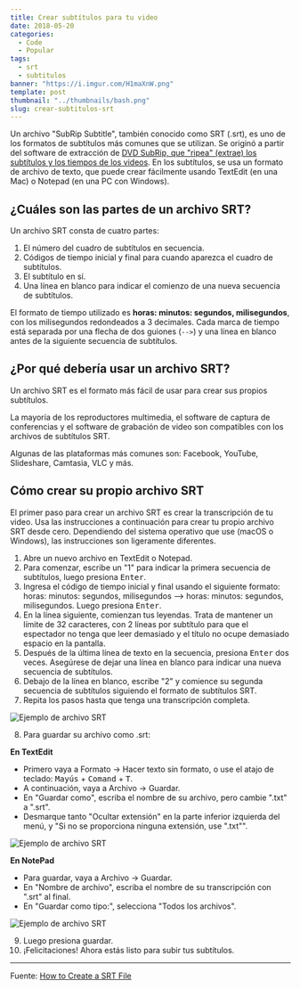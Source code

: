 ```yaml
---
title: Crear subtítulos para tu video
date: 2018-05-20
categories:
  - Code
  - Popular
tags:
  - srt
  - subtitulos
banner: "https://i.imgur.com/H1maXnW.png"
template: post
thumbnail: "../thumbnails/bash.png"
slug: crear-subtitulos-srt
---
```


Un archivo "SubRip Subtitle", también conocido como SRT (.srt), es uno de los formatos de subtítulos más comunes que se utilizan. Se originó a partir del software de extracción de [DVD SubRip, que "ripea" (extrae) los subtítulos y los tiempos de los videos](https://en.wikipedia.org/wiki/SubRip). En los subtítulos, se usa un formato de archivo de texto, que puede crear fácilmente usando TextEdit (en una Mac) o Notepad (en una PC con Windows).

## ¿Cuáles son las partes de un archivo SRT?

Un archivo SRT consta de cuatro partes:

1. El número del cuadro de subtítulos en secuencia.
2. Códigos de tiempo inicial y final para cuando aparezca el cuadro de subtítulos.
3. El subtítulo en sí.
4. Una línea en blanco para indicar el comienzo de una nueva secuencia de subtítulos.

El formato de tiempo utilizado es **horas: minutos: segundos, milisegundos**, con los milisegundos redondeados a 3 decimales. Cada marca de tiempo está separada por una flecha de dos guiones (`-->`) y una línea en blanco antes de la siguiente secuencia de subtítulos.

## ¿Por qué debería usar un archivo SRT?

Un archivo SRT es el formato más fácil de usar para crear sus propios subtítulos.

La mayoría de los reproductores multimedia, el software de captura de conferencias y el software de grabación de video son compatibles con los archivos de subtítulos SRT.

Algunas de las plataformas más comunes son: Facebook, YouTube, Slideshare, Camtasia, VLC y más.

## Cómo crear su propio archivo SRT

El primer paso para crear un archivo SRT es crear la transcripción de tu video. Usa las instrucciones a continuación para crear tu propio archivo SRT desde cero. Dependiendo del sistema operativo que use (macOS o Windows), las instrucciones son ligeramente diferentes.

1. Abre un nuevo archivo en TextEdit o Notepad.
2. Para comenzar, escribe un "1" para indicar la primera secuencia de subtítulos, luego presiona <kbd>Enter</kbd>.
3. Ingresa el código de tiempo inicial y final usando el siguiente formato: horas: minutos: segundos, milisegundos --> horas: minutos: segundos, milisegundos. Luego presiona <kbd>Enter</kbd>.
4. En la línea siguiente, comienzan tus leyendas. Trata de mantener un límite de 32 caracteres, con 2 líneas por subtítulo para que el espectador no tenga que leer demasiado y el título no ocupe demasiado espacio en la pantalla.
5. Después de la última línea de texto en la secuencia, presiona <kbd>Enter</kbd> dos veces. Asegúrese de dejar una línea en blanco para indicar una nueva secuencia de subtítulos.
6. Debajo de la línea en blanco, escribe "2" y comience su segunda secuencia de subtítulos siguiendo el formato de subtítulos SRT.
7. Repita los pasos hasta que tenga una transcripción completa.

![Ejemplo de archivo SRT](https://i.imgur.com/GLVeC0S.png)

8. Para guardar su archivo como .srt:

**En TextEdit**

- Primero vaya a Formato → Hacer texto sin formato, o use el atajo de teclado: <kbd>Mayús</kbd> + <kbd>Comand</kbd> + <kbd>T</kbd>.
- A continuación, vaya a Archivo → Guardar.
- En "Guardar como", escriba el nombre de su archivo, pero cambie ".txt" a ".srt".
- Desmarque tanto "Ocultar extensión" en la parte inferior izquierda del menú, y "Si no se proporciona ninguna extensión, use ".txt"".

![Ejemplo de archivo SRT](https://i.imgur.com/gr82i4r.png)

**En NotePad**

- Para guardar, vaya a Archivo → Guardar.
- En "Nombre de archivo", escriba el nombre de su transcripción con ".srt" al final.
- En "Guardar como tipo:", selecciona "Todos los archivos".

![Ejemplo de archivo SRT](https://i.imgur.com/D643ppp.jpg)

9. Luego presiona guardar.
10. ¡Felicitaciones! Ahora estás listo para subir tus subtítulos.

---

Fuente: [How to Create a SRT File](https://www.3playmedia.com/2017/03/08/create-srt-file/)
